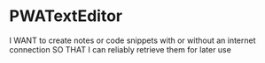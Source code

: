 # PWATextEditor
I WANT to create notes or code snippets with or without an internet connection SO THAT I can reliably retrieve them for later use
